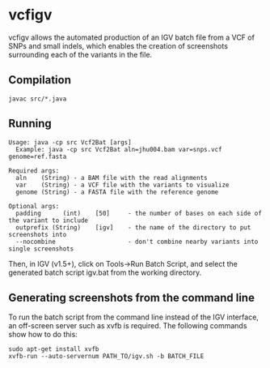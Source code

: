 # vcfigv

vcfigv allows the automated production of an IGV batch file from a VCF of SNPs and small indels, which enables the creation of screenshots surrounding each of the variants in the file.

## Compilation

``javac src/*.java``


## Running

```
Usage: java -cp src Vcf2Bat [args]
  Example: java -cp src Vcf2Bat aln=jhu004.bam var=snps.vcf genome=ref.fasta

Required args:
  aln    (String) - a BAM file with the read alignments
  var    (String) - a VCF file with the variants to visualize
  genome (String) - a FASTA file with the reference genome

Optional args:
  padding      (int)    [50]     - the number of bases on each side of the variant to include
  outprefix (String)    [igv]    - the name of the directory to put screenshots into
  --nocombine                    - don't combine nearby variants into single screenshots
  ```
  
Then, in IGV (v1.5+), click on Tools->Run Batch Script, and select the generated batch script igv.bat from the working directory.

## Generating screenshots from the command line

To run the batch script from the command line instead of the IGV interface, an off-screen server such as xvfb is required.  The following commands show how to do this:

```
sudo apt-get install xvfb
xvfb-run --auto-servernum PATH_TO/igv.sh -b BATCH_FILE
```
